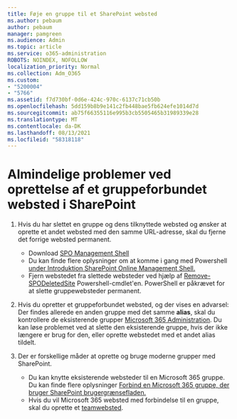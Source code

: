 ```yaml
---
title: Føje en gruppe til et SharePoint websted
ms.author: pebaum
author: pebaum
manager: pamgreen
ms.audience: Admin
ms.topic: article
ms.service: o365-administration
ROBOTS: NOINDEX, NOFOLLOW
localization_priority: Normal
ms.collection: Adm_O365
ms.custom:
- "5200004"
- "5766"
ms.assetid: f7d730bf-0d6e-424c-970c-6137c71cb50b
ms.openlocfilehash: 5dd159b8b9e141c2fb448bae5fb624efe1014d7d
ms.sourcegitcommit: ab75f66355116e995b3cb5505465b31989339e28
ms.translationtype: MT
ms.contentlocale: da-DK
ms.lasthandoff: 08/13/2021
ms.locfileid: "58318118"
---
```

# <a name="common-issues-when-creating-a-group-connected-site-in-sharepoint"></a>Almindelige problemer ved oprettelse af et gruppeforbundet websted i SharePoint

1. Hvis du har slettet en gruppe og dens tilknyttede websted og ønsker at oprette et andet websted med den samme URL-adresse, skal du fjerne det forrige websted permanent.

   - Download [SPO Management Shell](https://support.office.com/article/introduction-to-the-sharepoint-online-management-shell-c16941c3-19b4-4710-8056-34c034493429)
   - Du kan finde flere oplysninger om at komme i gang med Powershell [under Introduktion SharePoint Online Management Shell.](https://docs.microsoft.com/powershell/module/sharepoint-online/remove-sposite)
   - Fjern webstedet fra slettede websteder ved hjælp af [Remove-SPODeletedSite](https://docs.microsoft.com/powershell/module/sharepoint-online/remove-sposite?view=sharepoint-ps) Powershell-cmdlet'en. PowerShell er påkrævet for at slette gruppewebsteder permanent.

1. Hvis du opretter et gruppeforbundet websted, og der vises en advarsel: Der findes allerede en anden gruppe med det samme **alias**, skal du kontrollere de eksisterende grupper [Microsoft 365 Administration](https://admin.microsoft.com/AdminPortal/Home#/groups). Du kan løse problemet ved at slette den eksisterende gruppe, hvis der ikke længere er brug for den, eller oprette webstedet med et andet alias tildelt.

1. Der er forskellige måder at oprette og bruge moderne grupper med SharePoint.

   - Du kan knytte eksisterende websteder til en Microsoft 365 gruppe. Du kan finde flere oplysninger [Forbind en Microsoft 365 gruppe, der bruger SharePoint brugergrænsefladen.](https://docs.microsoft.com/sharepoint/dev/transform/modernize-connect-to-office365-group#connect-an-office-365-group-using-the-sharepoint-user-interface)
   - Hvis du vil Microsoft 365 websted med forbindelse til en gruppe, skal du oprette et [teamwebsted](https://admin.microsoft.com/sharepoint).

